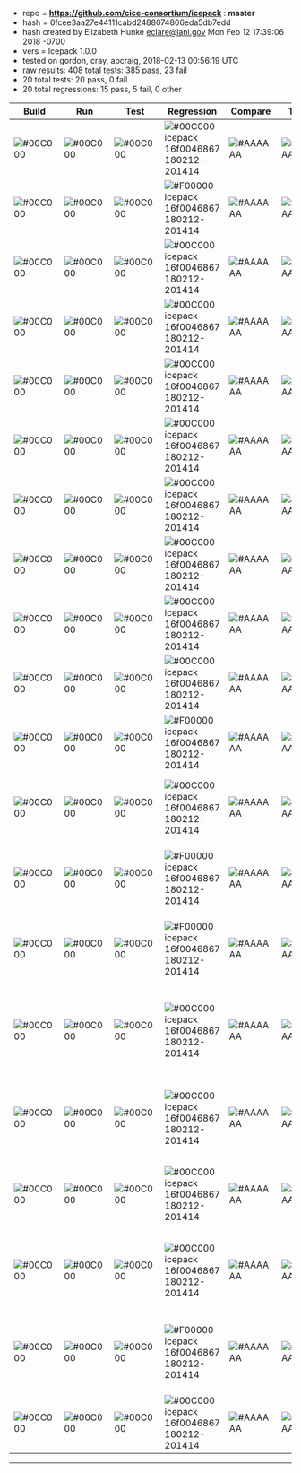 - repo = **https://github.com/cice-consortium/icepack** : **master**
- hash = 0fcee3aa27e44111cabd2488074806eda5db7edd
- hash created by Elizabeth Hunke <eclare@lanl.gov> Mon Feb 12 17:39:06 2018 -0700
- vers = Icepack 1.0.0
- tested on gordon, cray, apcraig, 2018-02-13 00:56:19 UTC
- raw results: 408 total tests: 385 pass, 23 fail
- 20 total tests: 20 pass, 0 fail
- 20 total regressions: 15 pass, 5 fail, 0 other

| Build | Run | Test | Regression | Compare | Timing | Case |
| ------ | ------ | ------ | ------ | ------ | ------ | ------ |
| ![#00C000](https://placehold.it/15/00C000/000000?text=+) | ![#00C000](https://placehold.it/15/00C000/000000?text=+) | ![#00C000](https://placehold.it/15/00C000/000000?text=+) | ![#00C000](https://placehold.it/15/00C000/000000?text=+) icepack 16f0046867 180212-201414 | ![#AAAAAA](https://placehold.it/15/AAAAAA/000000?text=+)  | ![#AAAAAA](https://placehold.it/15/AAAAAA/000000?text=+) | gordon cray restart col 1x1 alt01 |
| ![#00C000](https://placehold.it/15/00C000/000000?text=+) | ![#00C000](https://placehold.it/15/00C000/000000?text=+) | ![#00C000](https://placehold.it/15/00C000/000000?text=+) | ![#F00000](https://placehold.it/15/F00000/000000?text=+) icepack 16f0046867 180212-201414 | ![#AAAAAA](https://placehold.it/15/AAAAAA/000000?text=+)  | ![#AAAAAA](https://placehold.it/15/AAAAAA/000000?text=+) | gordon cray restart col 1x1 bgcISPOL |
| ![#00C000](https://placehold.it/15/00C000/000000?text=+) | ![#00C000](https://placehold.it/15/00C000/000000?text=+) | ![#00C000](https://placehold.it/15/00C000/000000?text=+) | ![#00C000](https://placehold.it/15/00C000/000000?text=+) icepack 16f0046867 180212-201414 | ![#AAAAAA](https://placehold.it/15/AAAAAA/000000?text=+)  | ![#AAAAAA](https://placehold.it/15/AAAAAA/000000?text=+) | gordon cray restart col 1x1 bgcNICE |
| ![#00C000](https://placehold.it/15/00C000/000000?text=+) | ![#00C000](https://placehold.it/15/00C000/000000?text=+) | ![#00C000](https://placehold.it/15/00C000/000000?text=+) | ![#00C000](https://placehold.it/15/00C000/000000?text=+) icepack 16f0046867 180212-201414 | ![#AAAAAA](https://placehold.it/15/AAAAAA/000000?text=+)  | ![#AAAAAA](https://placehold.it/15/AAAAAA/000000?text=+) | gordon cray restart col 1x1 debug |
| ![#00C000](https://placehold.it/15/00C000/000000?text=+) | ![#00C000](https://placehold.it/15/00C000/000000?text=+) | ![#00C000](https://placehold.it/15/00C000/000000?text=+) | ![#00C000](https://placehold.it/15/00C000/000000?text=+) icepack 16f0046867 180212-201414 | ![#AAAAAA](https://placehold.it/15/AAAAAA/000000?text=+)  | ![#AAAAAA](https://placehold.it/15/AAAAAA/000000?text=+) | gordon cray restart col 1x1 diag1 |
| ![#00C000](https://placehold.it/15/00C000/000000?text=+) | ![#00C000](https://placehold.it/15/00C000/000000?text=+) | ![#00C000](https://placehold.it/15/00C000/000000?text=+) | ![#00C000](https://placehold.it/15/00C000/000000?text=+) icepack 16f0046867 180212-201414 | ![#AAAAAA](https://placehold.it/15/AAAAAA/000000?text=+)  | ![#AAAAAA](https://placehold.it/15/AAAAAA/000000?text=+) | gordon cray restart col 1x1 dyn |
| ![#00C000](https://placehold.it/15/00C000/000000?text=+) | ![#00C000](https://placehold.it/15/00C000/000000?text=+) | ![#00C000](https://placehold.it/15/00C000/000000?text=+) | ![#00C000](https://placehold.it/15/00C000/000000?text=+) icepack 16f0046867 180212-201414 | ![#AAAAAA](https://placehold.it/15/AAAAAA/000000?text=+)  | ![#AAAAAA](https://placehold.it/15/AAAAAA/000000?text=+) | gordon cray restart col 1x1 pondcesm |
| ![#00C000](https://placehold.it/15/00C000/000000?text=+) | ![#00C000](https://placehold.it/15/00C000/000000?text=+) | ![#00C000](https://placehold.it/15/00C000/000000?text=+) | ![#00C000](https://placehold.it/15/00C000/000000?text=+) icepack 16f0046867 180212-201414 | ![#AAAAAA](https://placehold.it/15/AAAAAA/000000?text=+)  | ![#AAAAAA](https://placehold.it/15/AAAAAA/000000?text=+) | gordon cray restart col 1x1 pondlvl |
| ![#00C000](https://placehold.it/15/00C000/000000?text=+) | ![#00C000](https://placehold.it/15/00C000/000000?text=+) | ![#00C000](https://placehold.it/15/00C000/000000?text=+) | ![#00C000](https://placehold.it/15/00C000/000000?text=+) icepack 16f0046867 180212-201414 | ![#AAAAAA](https://placehold.it/15/AAAAAA/000000?text=+)  | ![#AAAAAA](https://placehold.it/15/AAAAAA/000000?text=+) | gordon cray restart col 1x1 pondtopo |
| ![#00C000](https://placehold.it/15/00C000/000000?text=+) | ![#00C000](https://placehold.it/15/00C000/000000?text=+) | ![#00C000](https://placehold.it/15/00C000/000000?text=+) | ![#00C000](https://placehold.it/15/00C000/000000?text=+) icepack 16f0046867 180212-201414 | ![#AAAAAA](https://placehold.it/15/AAAAAA/000000?text=+)  | ![#AAAAAA](https://placehold.it/15/AAAAAA/000000?text=+) | gordon cray restart col 1x1 swccsm3 |
| ![#00C000](https://placehold.it/15/00C000/000000?text=+) | ![#00C000](https://placehold.it/15/00C000/000000?text=+) | ![#00C000](https://placehold.it/15/00C000/000000?text=+) | ![#F00000](https://placehold.it/15/F00000/000000?text=+) icepack 16f0046867 180212-201414 | ![#AAAAAA](https://placehold.it/15/AAAAAA/000000?text=+)  | ![#AAAAAA](https://placehold.it/15/AAAAAA/000000?text=+) | gordon cray restart col 1x1 thermo1 |
| ![#00C000](https://placehold.it/15/00C000/000000?text=+) | ![#00C000](https://placehold.it/15/00C000/000000?text=+) | ![#00C000](https://placehold.it/15/00C000/000000?text=+) | ![#00C000](https://placehold.it/15/00C000/000000?text=+) icepack 16f0046867 180212-201414 | ![#AAAAAA](https://placehold.it/15/AAAAAA/000000?text=+)  | ![#AAAAAA](https://placehold.it/15/AAAAAA/000000?text=+) | gordon cray smoke col 1x1 alt01 debug run1year |
| ![#00C000](https://placehold.it/15/00C000/000000?text=+) | ![#00C000](https://placehold.it/15/00C000/000000?text=+) | ![#00C000](https://placehold.it/15/00C000/000000?text=+) | ![#F00000](https://placehold.it/15/F00000/000000?text=+) icepack 16f0046867 180212-201414 | ![#AAAAAA](https://placehold.it/15/AAAAAA/000000?text=+)  | ![#AAAAAA](https://placehold.it/15/AAAAAA/000000?text=+) | gordon cray smoke col 1x1 bgcISPOL debug |
| ![#00C000](https://placehold.it/15/00C000/000000?text=+) | ![#00C000](https://placehold.it/15/00C000/000000?text=+) | ![#00C000](https://placehold.it/15/00C000/000000?text=+) | ![#F00000](https://placehold.it/15/F00000/000000?text=+) icepack 16f0046867 180212-201414 | ![#AAAAAA](https://placehold.it/15/AAAAAA/000000?text=+)  | ![#AAAAAA](https://placehold.it/15/AAAAAA/000000?text=+) | gordon cray smoke col 1x1 bgcNICE debug |
| ![#00C000](https://placehold.it/15/00C000/000000?text=+) | ![#00C000](https://placehold.it/15/00C000/000000?text=+) | ![#00C000](https://placehold.it/15/00C000/000000?text=+) | ![#00C000](https://placehold.it/15/00C000/000000?text=+) icepack 16f0046867 180212-201414 | ![#AAAAAA](https://placehold.it/15/AAAAAA/000000?text=+)  | ![#AAAAAA](https://placehold.it/15/AAAAAA/000000?text=+) | gordon cray smoke col 1x1 debug dt30min leap run1year |
| ![#00C000](https://placehold.it/15/00C000/000000?text=+) | ![#00C000](https://placehold.it/15/00C000/000000?text=+) | ![#00C000](https://placehold.it/15/00C000/000000?text=+) | ![#00C000](https://placehold.it/15/00C000/000000?text=+) icepack 16f0046867 180212-201414 | ![#AAAAAA](https://placehold.it/15/AAAAAA/000000?text=+)  | ![#AAAAAA](https://placehold.it/15/AAAAAA/000000?text=+) | gordon cray smoke col 1x1 debug dyn run1year |
| ![#00C000](https://placehold.it/15/00C000/000000?text=+) | ![#00C000](https://placehold.it/15/00C000/000000?text=+) | ![#00C000](https://placehold.it/15/00C000/000000?text=+) | ![#00C000](https://placehold.it/15/00C000/000000?text=+) icepack 16f0046867 180212-201414 | ![#AAAAAA](https://placehold.it/15/AAAAAA/000000?text=+)  | ![#AAAAAA](https://placehold.it/15/AAAAAA/000000?text=+) | gordon cray smoke col 1x1 debug run1year |
| ![#00C000](https://placehold.it/15/00C000/000000?text=+) | ![#00C000](https://placehold.it/15/00C000/000000?text=+) | ![#00C000](https://placehold.it/15/00C000/000000?text=+) | ![#00C000](https://placehold.it/15/00C000/000000?text=+) icepack 16f0046867 180212-201414 | ![#AAAAAA](https://placehold.it/15/AAAAAA/000000?text=+)  | ![#AAAAAA](https://placehold.it/15/AAAAAA/000000?text=+) | gordon cray smoke col 1x1 debug run1year swccsm3 |
| ![#00C000](https://placehold.it/15/00C000/000000?text=+) | ![#00C000](https://placehold.it/15/00C000/000000?text=+) | ![#00C000](https://placehold.it/15/00C000/000000?text=+) | ![#F00000](https://placehold.it/15/F00000/000000?text=+) icepack 16f0046867 180212-201414 | ![#AAAAAA](https://placehold.it/15/AAAAAA/000000?text=+)  | ![#AAAAAA](https://placehold.it/15/AAAAAA/000000?text=+) | gordon cray smoke col 1x1 debug run1year thermo1 |
| ![#00C000](https://placehold.it/15/00C000/000000?text=+) | ![#00C000](https://placehold.it/15/00C000/000000?text=+) | ![#00C000](https://placehold.it/15/00C000/000000?text=+) | ![#00C000](https://placehold.it/15/00C000/000000?text=+) icepack 16f0046867 180212-201414 | ![#AAAAAA](https://placehold.it/15/AAAAAA/000000?text=+)  | ![#AAAAAA](https://placehold.it/15/AAAAAA/000000?text=+) | gordon cray smoke col 1x1 diag1 run1year |

--------

